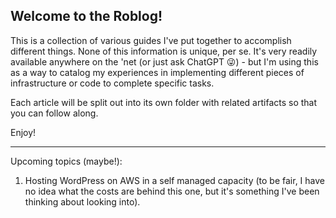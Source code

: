 ## Welcome to the Roblog!

This is a collection of various guides I've put together to accomplish different things. None of this information is unique, per se. It's very readily available anywhere on the 'net (or just ask ChatGPT 😜) - but I'm using this as a way to catalog my experiences in implementing different pieces of infrastructure or code to complete specific tasks. 

Each article will be split out into its own folder with related artifacts so that you can follow along. 

Enjoy!

---

Upcoming topics (maybe!):

1. Hosting WordPress on AWS in a self managed capacity (to be fair, I have no idea what the costs are behind this one, but it's something I've been thinking about looking into). 
